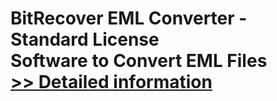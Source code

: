 # BitRecover EML Converter - Standard License<br />Software to Convert EML Files<br />[>> Detailed information](https://secure.shareit.com/shareit/product.html?productid=300883194&affiliateid=200057808)